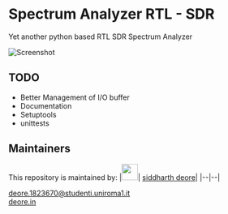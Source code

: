 # Spectrum Analyzer RTL - SDR

Yet another python based RTL SDR Spectrum Analyzer

![Screenshot ](screenshot.png)

## TODO
- Better Management of I/O buffer
- Documentation
- Setuptools
- unittests



## Maintainers
This repository is maintained by:
|<img src="https://github.com/siddharthdeore.png" width="32">| [siddharth deore](https://github.com/siddharthdeore)|
|--|--|

deore.1823670@studenti.uniroma1.it <br>
[deore.in](http://deore.in)
